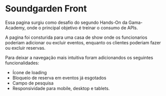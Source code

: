 # Soundgarden Front

Essa pagina surgiu como desafio do segundo Hands-On da Gama-Academy, onde o principal objetivo é treinar o consumo de APIs.

A pagina foi consturida para uma casa de show onde os funcionarios poderiam adicionar ou excluir eventos, enquanto os clientes poderiam fazer ou excluir reservas.

Para deixar a navegação mais intuitiva foram adicionandos os seguintes funcionalidades:

* Ícone de loading
* Bloqueio de reserva em eventos já esgotados
* Campo de pesquisa
* Responsividade para mobile, desktop e tablets.
